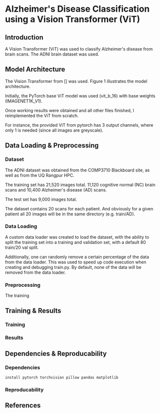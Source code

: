 # Alzheimer's Disease Classification using a Vision Transformer (ViT)
## Introduction
A Vision Transformer (ViT) was used to classify Alzheimer's disease from brain scans. The ADNI brain dataset was used.

## Model Architecture
The Vision Transformer from [] was used. Figure 1 illustrates the model architecture.

Initially, the PyTorch base ViT model was used (vit_b_16) with base weights (IMAGENET1K_V1).

Once working results were obtained and all other files finished, I reimplemented the ViT from scratch.

For instance, the provided ViT from pytorch has 3 output channels, where only 1 is needed (since all images are greyscale).

## Data Loading & Preprocessing
### Dataset
The ADNI dataset was obtained from the COMP3710 Blackboard site, as well as from the UQ Rangpur HPC.

The training set has 21,520 images total. 11,120 cognitive normal (NC) brain scans and 10,400 Alzheimer's disease (AD) scans.

The test set has 9,000 images total.

The dataset contains 20 scans for each patient. And obviously for a given patient all 20 images will be in the same directory (e.g. train/AD). 

### Data Loading
A custom data loader was created to load the dataset, with the ability to split the training set into a training and validation set, with a default 80 train/20 val split. 

Additionally, one can randomly remove a certain percentage of the data from the data loader. This was used to speed up code execution when creating and debugging train.py. By default, none of the data will be removed from the data loader.

### Preprocessing
The training 

## Training & Results
### Training

### Results

## Dependencies & Reproducability
### Dependencies
```
install pytorch torchvision pillow pandas matplotlib
```

### Reproducability

## References